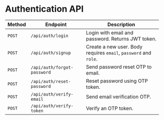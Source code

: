 # Authentication API

| Method | Endpoint | Description |
| ------ | -------- | ----------- |
| `POST` | `/api/auth/login` | Login with email and password. Returns JWT token. |
| `POST` | `/api/auth/signup` | Create a new user. Body requires `email`, `password` and `role`. |
| `POST` | `/api/auth/forgot-password` | Send password reset OTP to email. |
| `POST` | `/api/auth/reset-password` | Reset password using OTP token. |
| `POST` | `/api/auth/verify-email` | Send email verification OTP. |
| `POST` | `/api/auth/verify-token` | Verify an OTP token. |

